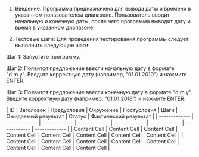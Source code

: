 1. Введение:
Программа предназначена для вывода даты и времени в указанном пользователем диапазоне. Пользователь вводит начальную и конечную даты, после чего программа выводит дату и время в указанном диапазоне.

2. Тестовые шаги:
Для проведения тестирования программы следует выполнить следующие шаги:

Шаг 1: Запустите программу.

Шаг 2: Появится предложение ввести начальную дату в формате "d.m.y". Введите корректную дату (например, "01.01.2010") и нажмите ENTER.

Шаг 3: Появится предложение ввести конечную дату в формате "d.m.y". Введите корректную дату (например, "01.01.2018") и нажмите ENTER.

| ID  | Заголовок | Предусловия  | Окружение | Постусловия | Шаги | Ожидаемый результат | Статус | Фактический результат |
| ------------- | ------------- | ------------- | ------------- | ------------- | ------------- | ------------- | ------------- |
| Content Cell  | Content Cell  |  Content Cell  | Content Cell  | Content Cell  |  Content Cell  | Content Cell  | Content Cell  |
| Content Cell  | Content Cell  |  Content Cell  | Content Cell  | Content Cell  |  Content Cell  | Content Cell  | Content Cell  |

